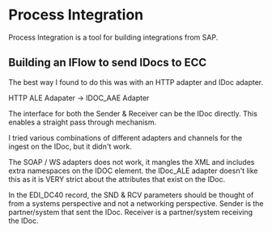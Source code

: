 # Process Integration

Process Integration is a tool for building integrations from SAP.

## Building an IFlow to send IDocs to ECC

The best way I found to do this was with an HTTP adapter and IDoc adapter.

HTTP ALE Adapater -> IDOC_AAE Adapter

The interface for both the Sender & Receiver can be the IDoc directly.  This enables a straight pass through mechanism.

I tried various combinations of different adapters and channels for the ingest on the IDoc, but it didn't work.

The SOAP / WS adapters does not work, it mangles the XML and includes extra namespaces on the IDOC element.  the IDoc_ALE adapter doesn't like this as it is VERY strict about the attributes that exist on the IDoc.

In the EDI_DC40 record, the SND & RCV parameters should be thought of from a systems perspective and not a networking perspective.  Sender is the partner/system that sent the IDoc.  Receiver is a partner/system receiving the IDoc.

